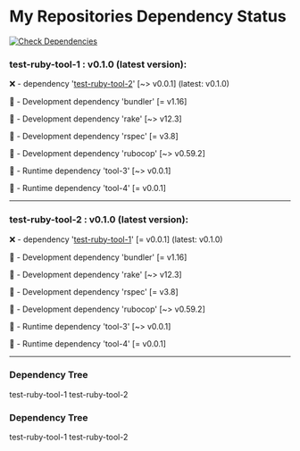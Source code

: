 # My Repositories Dependency Status

[![Check Dependencies](https://github.com/rumannotkazi/rkazi-actions/actions/workflows/check-dependencies-old.yml/badge.svg)](https://github.com/rumannotkazi/rkazi-actions/actions/workflows/check-dependencies-old.yml)
### test-ruby-tool-1 : v0.1.0 (latest version): 

❌ -  dependency '[test-ruby-tool-2](https://github.com/rumannotkazi/test-ruby-tool-2)' [~> v0.0.1] (latest: v0.1.0)

🔵 - Development dependency 'bundler' [= v1.16]

🔵 - Development dependency 'rake' [~> v12.3]

🔵 - Development dependency 'rspec' [= v3.8]

🔵 - Development dependency 'rubocop' [~> v0.59.2]

🔵 - Runtime dependency 'tool-3' [~> v0.0.1]

🔵 - Runtime dependency 'tool-4' [= v0.0.1]

--------------------------------------------

### test-ruby-tool-2 : v0.1.0 (latest version): 

❌ -  dependency '[test-ruby-tool-1](https://github.com/rumannotkazi/test-ruby-tool-1)' [= v0.0.1] (latest: v0.1.0)

🔵 - Development dependency 'bundler' [= v1.16]

🔵 - Development dependency 'rake' [~> v12.3]

🔵 - Development dependency 'rspec' [= v3.8]

🔵 - Development dependency 'rubocop' [~> v0.59.2]

🔵 - Runtime dependency 'tool-3' [~> v0.0.1]

🔵 - Runtime dependency 'tool-4' [= v0.0.1]

--------------------------------------------


### Dependency Tree 

test-ruby-tool-1 
test-ruby-tool-2 
### Dependency Tree 

test-ruby-tool-1
test-ruby-tool-2
